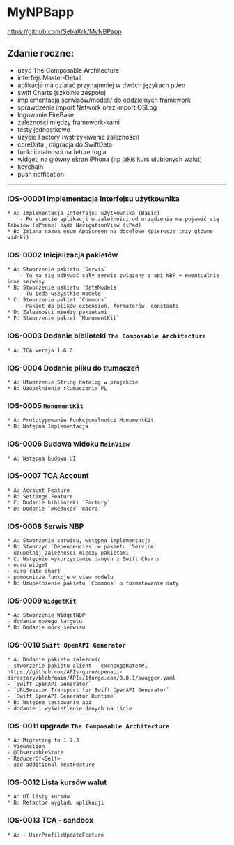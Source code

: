 #  MyNPBapp
https://github.com/SebaKrk/MyNBPapp

## Zdanie roczne:
- uzyc The Composable Architecture
- interfejs Master-Detail
- aplikacja ma działać przynajmniej w dwóch językach pl/en
- swift Charts (szkolnie zespołu)
- implementacja serwisów/modeli/ do oddzielnych framework
- sprawdzenie import Network oraz import OSLog
- logowanie FireBase
- zależności między framework-kami
- testy jednostkowe
- użycie Factory (wstrzykiwanie zależności)
- coreData , migracja do SwiftData
- funkcionalnosci na feture togla
- widget, na główny ekran iPhona (np jakiś kurs ulubionych walut)
- keychain
- push notfication 

******************************************************************

### IOS-00001 Implementacja Interfejsu użytkownika
    * A: Implementacja Interfejsu użytkownika (Basic)
        - Po starcie aplikacji w zależności od urządzenia ma pojawić się TabView (iPhone) bądź NavigationView (iPad)
    * B: Zmiana nazwa enum AppScreen na docelowe (pierwsze trzy główne widoki)

### IOS-0002 Inicjalizacja pakietów
    * A: Stworzenie pakietu `Serwis`
        - Tu ma się odbywać cały serwis związany z api NBP + ewentualnie inne serwisy
    * B: Stworzenie pakietu `DataModels`
        - Tu beda wszystkie modele 
    * C: Stworzenie pakiet `Commons`
        - Pakiet do plików extension, formaterów, constants
    * D: Zależności miedzy pakietami
    * E: Stworzenie pakiet `MonumentKit`
    
### IOS-0003 Dodanie biblioteki `The Composable Architecture`
    * A: TCA wersja 1.6.0 

### IOS-0004 Dodanie pliku do tłumaczeń
    * A: Utworzenie String Katalog w projekcie
    * B: Uzupełnienie tłumaczenia PL
    
### IOS-0005 `MonumentKit`
    * A: Prototypowanie Funkcjonalności MonumentKit
    * B: Wstępna Implementacja

### IOS-0006 Budowa widoku `MainView`
    * A: Wstępna budowa UI
    
### IOS-0007 TCA Account
    * A: Account Feature
    * B: Settings Feature
    * C: Dodanie biblioteki `Factory`
    * D: Dodanie `@Reducer` macro

### IOS-0008 Serwis NBP
    * A: Stworzenie serwisu, wstępna implementacja
    * B: Stworzyć `Dependencies` w pakietu `Service`
    - uzupełnij zależności miedzy pakietami
    * C: Wstępnie wykorzystanie danych z Swift Charts
    - euro widget
    - euro rate chart
    - pomocnicze funkcje w view modelu
    * D: Uzupełnienie pakietu `Commons` o formatowanie daty
### IOS-0009 `WidgetKit`
    * A: Stworzenie WidgetNBP
    - dodanie nowego targetu
    * B: Dodanie mock serwisu

### IOS-0010 `Swift OpenAPI Generator`
    * A: Dodanie pakietu zależność
    - stworzenie pakietu client - exchangeRateAPI
    https://github.com/APIs-guru/openapi-directory/blob/main/APIs/1forge.com/0.0.1/swagger.yaml
    - `Swift OpenAPI Generator`
    - `URLSession Transport for Swift OpenAPI Generator`
    - `Swift OpenAPI Generator Runtime` 
    * B: Wstępne testowanie api
    - dodanie i wyświetlenie danych na iście

### IOS-0011 upgrade `The Composable Architecture`
    * A: Migrating to 1.7.3
    - ViewAction
    - @ObservableState
    - ReducerOf<Self>
    - add additional TestFeature
    
### IOS-0012 Lista kursów walut
    * A: UI listy kursów
    * B: Refactor wyglądu aplikacji
    
### IOS-0013 TCA - sandbox
    * A: - UserProfileUpdateFeature 
